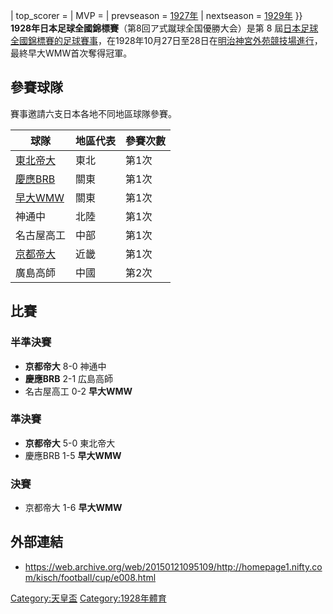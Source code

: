 | top_scorer = | MVP = | prevseason =
[1927年](../Page/1927年日本足球全國錦標賽.md "wikilink") |
nextseason = [1929年](../Page/1929年日本足球全國錦標賽.md "wikilink") }}
**1928年日本足球全國錦標賽**（<span lang="ja">第8回ア式蹴球全国優勝大会</span>）是第 8
屆[日本足球全國錦標賽的足球賽事](../Page/天皇杯.md "wikilink")，在1928年10月27日至28日在[明治神宮外苑競技場進行](https://zh.wikipedia.org/wiki/明治神宮外苑競技場 "wikilink")，最終早大WMW首次奪得冠軍。

## 參賽球隊

賽事邀請六支日本各地不同地區球隊參賽。

| 球隊                                                    | 地區代表 | 參賽次數 |
| ----------------------------------------------------- | ---- | ---- |
| [東北帝大](https://zh.wikipedia.org/wiki/東北大學 "wikilink") | 東北   | 第1次  |
| [慶應BRB](../Page/慶應義塾大學.md "wikilink")                 | 關東   | 第1次  |
| [早大WMW](../Page/早稻田大学.md "wikilink")                  | 關東   | 第1次  |
| 神通中                                                   | 北陸   | 第1次  |
| 名古屋高工                                                 | 中部   | 第1次  |
| [京都帝大](../Page/京都大学.md "wikilink")                    | 近畿   | 第1次  |
| 廣島高師                                                  | 中國   | 第2次  |

## 比賽

### 半準決賽

  - **京都帝大** 8-0 神通中
  - **慶應BRB** 2-1 広島高師
  - 名古屋高工 0-2 **早大WMW**

### 準決賽

  - **京都帝大** 5-0 東北帝大
  - 慶應BRB 1-5 **早大WMW**

### 決賽

  - 京都帝大 1-6 **早大WMW**

## 外部連結

  - <https://web.archive.org/web/20150121095109/http://homepage1.nifty.com/kisch/football/cup/e008.html>

[Category:天皇盃](https://zh.wikipedia.org/wiki/Category:天皇盃 "wikilink")
[Category:1928年體育](https://zh.wikipedia.org/wiki/Category:1928年體育 "wikilink")